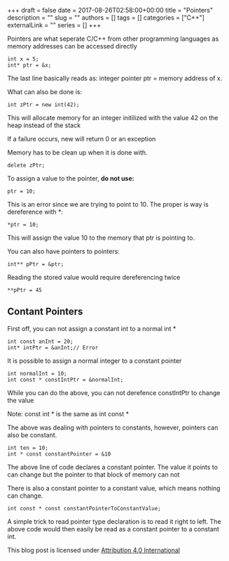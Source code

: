 +++ 
draft = false
date = 2017-08-26T02:58:00+00:00
title = "Pointers"
description = ""
slug = ""
authors = []
tags = []
categories = ["C++"]
externalLink = ""
series = []
+++

Pointers are what seperate C/C++ from other programming languages as memory addresses can be accessed directly

```
int x = 5;
int* ptr = &x;
```

The last line basically reads as: integer pointer ptr = memory address of x.

What can also be done is:

```
int zPtr = new int(42);
```

This will allocate memory for an integer initilized with the value 42 on the heap instead of the stack

If a failure occurs, new will return 0 or an exception

Memory has to be clean up when it is done with.

```
delete zPtr;
```

To assign a value to the pointer, **do not use:**

```
ptr = 10;
```

This is an error since we are trying to point to 10. The proper is way is dereference with *:

```
*ptr = 10;
```

This will assign the value 10 to the memory that ptr is pointing to.

You can also have pointers to pointers:

```
int** pPtr = &ptr;
```

Reading the stored value would require dereferencing twice

```
**pPtr = 45
```

## Contant Pointers

First off, you can not assign a constant int to a normal int *

```
int const anInt = 20;
int* intPtr = &anInt;// Error
```

It is possible to assign a normal integer to a constant pointer

```
int normalInt = 10;
int const * constIntPtr = &normalInt;
```

While you can do the above, you can not derefence constIntPtr to change the value

Note: const int * is the same as int const *

The above was dealing with pointers to constants, however, pointers can also be constant.

```
int ten = 10;
int * const constantPointer = &10
```

The above line of code declares a constant pointer. The value it points to can change but the pointer to that block of memory can not

There is also a constant pointer to a constant value, which means nothing can change.

```
int const * const constantPointerToConstantValue;
```

A simple trick to read pointer type declaration is to read it right to left. The above code would then easily be read as a constant pointer to a constant int.

This blog post is licensed under [Attribution 4.0 International](https://creativecommons.org/licenses/by/4.0/?ref=chooser-v1)
